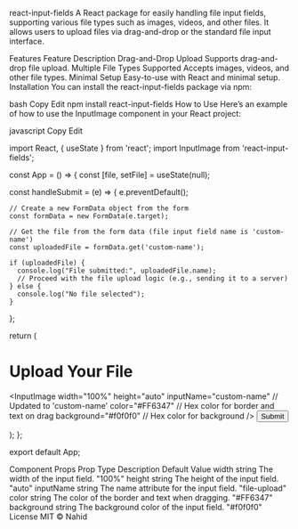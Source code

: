 react-input-fields
A React package for easily handling file input fields, supporting various file types such as images, videos, and other files. It allows users to upload files via drag-and-drop or the standard file input interface.

Features
Feature	Description
Drag-and-Drop Upload	Supports drag-and-drop file upload.
Multiple File Types Supported	Accepts images, videos, and other file types.
Minimal Setup	Easy-to-use with React and minimal setup.
Installation
You can install the react-input-fields package via npm:

bash
Copy
Edit
npm install react-input-fields
How to Use
Here’s an example of how to use the InputImage component in your React project:

javascript
Copy
Edit

import React, { useState } from 'react';
import InputImage from 'react-input-fields';

const App = () => {
  const [file, setFile] = useState(null);

  const handleSubmit = (e) => {
    e.preventDefault();
    
    // Create a new FormData object from the form
    const formData = new FormData(e.target);
    
    // Get the file from the form data (file input field name is 'custom-name')
    const uploadedFile = formData.get('custom-name');
    
    if (uploadedFile) {
      console.log("File submitted:", uploadedFile.name);
      // Proceed with the file upload logic (e.g., sending it to a server)
    } else {
      console.log("No file selected");
    }
  };

  return (
    <div className="p-4">
      <h1 className="text-center text-2xl mb-4">Upload Your File</h1>
      <form onSubmit={handleSubmit}>
        <InputImage
          width="100%"
          height="auto"
          inputName="custom-name"  // Updated to 'custom-name'
          color="#FF6347"  // Hex color for border and text on drag
          background="#f0f0f0"  // Hex color for background
        />
        <button 
          type="submit" 
          className="mt-4 bg-blue-500 text-white py-2 px-4 rounded"
        >
          Submit
        </button>
      </form>
    </div>
  );
};

export default App;

Component Props
Prop	Type	Description	Default Value
width	string	The width of the input field.	"100%"
height	string	The height of the input field.	"auto"
inputName	string	The name attribute for the input field.	"file-upload"
color	string	The color of the border and text when dragging.	"#FF6347"
background	string	The background color of the input field.	"#f0f0f0"
License
MIT © Nahid

